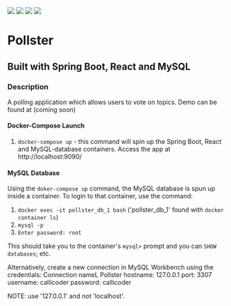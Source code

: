 ![](https://github.com/Lylio/image-repo/blob/master/logos/java.png?raw=true)
![](https://github.com/Lylio/image-repo/blob/master/logos/spring-boot.png?raw=true)
![](https://github.com/Lylio/image-repo/blob/master/logos/react.png?raw=true)
![](https://github.com/Lylio/image-repo/blob/master/logos/mysql.png?raw=true)
# Pollster
## Built with Spring Boot, React and MySQL

### Description
A polling application which allows users to vote on topics. Demo can be found at (coming soon)

#### Docker-Compose Launch
1. `docker-compose up` - this command will spin up the Spring Boot, React and MySQL-database containers. Access the app
at http://localhost:9090/

#### MySQL Database
Using the `doker-compose up` command, the MySQL database is spun up inside a container. To login to that container,
use the command:  
1. `docker exec -it pollster_db_1 bash` ('pollster_db_1' found with `docker container ls`)
2. `mysql -p`
3. `Enter password: root`

This should take you to the container's `mysql>` prompt and you can `SHOW databases`; etc.


Alternatively, create a new connection in MySQL Workbench using the credentials:
 Connection nameL Pollster
 hostname: 127.0.0.1
 port: 3307
 username: callicoder
 password: callicoder

NOTE: use '127.0.0.1' and not 'localhost'.

